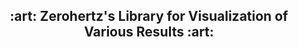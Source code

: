 <div align=center> <h2> :art: 
Zerohertz's Library for Visualization of Various Results :art: </h2> </div>